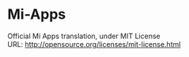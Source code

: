 # Mi-Apps
Official Mi Apps translation, under MIT License  
URL: http://opensource.org/licenses/mit-license.html
